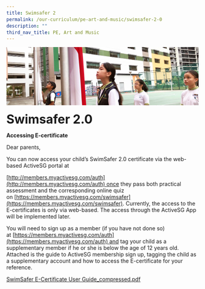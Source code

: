 ```yaml
---
title: Swimsafer 2
permalink: /our-curriculum/pe-art-and-music/swimsafer-2-0
description: ""
third_nav_title: PE, Art and Music
---
```

![](/images/sub-banner.jpg)

**<font size=6>Swimsafer 2.0</font>**

**Accessing E-certificate**

  

Dear parents,

You can now access your child’s SwimSafer 2.0 certificate via the web-based ActiveSG portal at

[http://members.myactivesg.com/auth](http://members.myactivesg.com/auth) once they pass both practical assessment and the corresponding online quiz on [https://members.myactivesg.com/swimsafer](https://members.myactivesg.com/swimsafer). Currently, the access to the E-certificates is only via web-based. The access through the ActiveSG App will be implemented later.

  

You will need to sign up as a member (if you have not done so) at [https://members.myactivesg.com/auth](https://members.myactivesg.com/auth) and tag your child as a supplementary member if he or she is below the age of 12 years old. Attached is the guide to ActiveSG membership sign up, tagging the child as a supplementary account and how to access the E-certificate for your reference.

[SwimSafer E-Certificate User Guide_compressed.pdf](/files/SwimSafer%20E-Certificate%20User%20Guide_compressed.pdf)